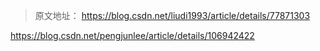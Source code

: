 > 原文地址： <https://blog.csdn.net/liudi1993/article/details/77871303>

https://blog.csdn.net/pengjunlee/article/details/106942422